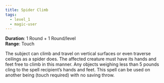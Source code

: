 ```yaml
---
title: Spider Climb
tags:
  - level_1
  - magic-user
---
```

**Duration**: 1 Round + 1 Round/level  
**Range**: Touch  

The subject can climb and travel on vertical surfaces or even traverse ceilings as a spider does. The affected creature must have its hands and feet free to climb in this manner. Any objects weighing less than 5 pounds cling to the spell recipient’s hands and feet. This spell can be used on another being (touch required) with no saving throw.
